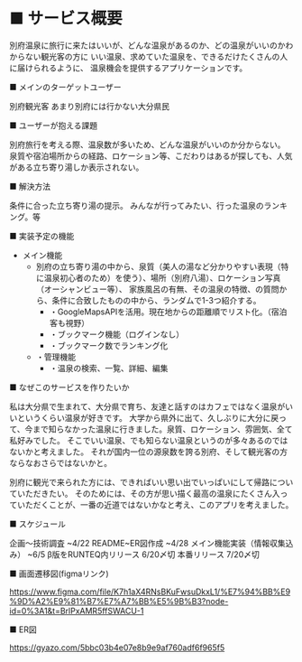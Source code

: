 # ■ サービス概要
別府温泉に旅行に来たはいいが、どんな温泉があるのか、どの温泉がいいのかわからない観光客の方に
いい温泉、求めていた温泉を、できるだけたくさんの人に届けられるように、
温泉機会を提供するアプリケーションです。

■ メインのターゲットユーザー

別府観光客
あまり別府には行かない大分県民

■ ユーザーが抱える課題

別府旅行を考える際、温泉数が多いため、どんな温泉がいいのか分からない。
泉質や宿泊場所からの経路、ロケーション等、こだわりはあるが探しても、人気がある立ち寄り湯しか表示されない。

■ 解決方法

条件に合った立ち寄り湯の提示。
みんなが行ってみたい、行った温泉のランキング。等

■ 実装予定の機能

- メイン機能
  - 別府の立ち寄り湯の中から、泉質（美人の湯など分かりやすい表現（特に温泉初心者のため）を使う）、場所（別府八湯）、ロケーション写真（オーシャンビュー等）、
     家族風呂の有無、その温泉の特徴、の質問から、条件に合致したものの中から、ランダムで1-3つ紹介する。
    - ・GoogleMapsAPIを活用。現在地からの距離順でリスト化。（宿泊客も視野）
    - ・ブックマーク機能（ログインなし）
    - ・ブックマーク数でランキング化
  - ・管理機能
    - ・温泉の検索、一覧、詳細、編集

■ なぜこのサービスを作りたいか

私は大分県で生まれて、大分県で育ち、友達と話すのはカフェではなく温泉がいいというくらい温泉が好きです。
大学から県外に出て、久しぶりに大分に戻って、今まで知らなかった温泉に行きました。泉質、ロケーション、雰囲気、全て私好みでした。
そこでいい温泉、でも知らない温泉というのが多々あるのではないかと考えました。
それが国内一位の源泉数を誇る別府、そして観光客の方ならなおさらではないかと。

別府に観光で来られた方には、できればいい思い出でいっぱいにして帰路についていただきたい。
そのためには、その方が思い描く最高の温泉にたくさん入っていただくことが、一番の近道ではないかなと考え、このアプリを考えました。

■ スケジュール

企画〜技術調査 ~4/22
README~ER図作成 ~4/28
メイン機能実装（情報収集込み） ~6/5
β版をRUNTEQ内リリース 6/20〆切
本番リリース 7/20〆切

■ 画面遷移図(figmaリンク)

https://www.figma.com/file/K7h1aX4RNsBKuFwsuDkxL1/%E7%94%BB%E9%9D%A2%E9%81%B7%E7%A7%BB%E5%9B%B3?node-id=0%3A1&t=BrlPxAMR5ffSWACU-1

■ ER図

https://gyazo.com/5bbc03b4e07e8b9e9af760adf6f965f5
